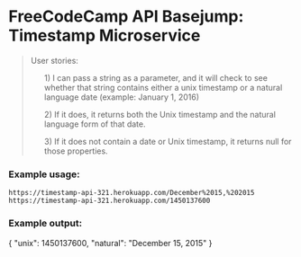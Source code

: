 <h1 class="header">FreeCodeCamp API Basejump: Timestamp Microservice</h1>
<blockquote>
  User stories:
  <ul>1) I can pass a string as a parameter, and it will check to see whether that string contains either a unix timestamp or a natural language date (example: January 1, 2016)</ul>
  <ul>2) If it does, it returns both the Unix timestamp and the natural language form of that date.</ul>
  <ul>3) If it does not contain a date or Unix timestamp, it returns null for those properties.</ul>
</blockquote>

<h3>Example usage:</h3>
<code>https://timestamp-api-321.herokuapp.com/December%2015,%202015</code>
<br>
<code>https://timestamp-api-321.herokuapp.com/1450137600</code>
<h3>Example output:</h3>
  { "unix": 1450137600, "natural": "December 15, 2015" }